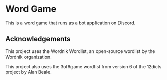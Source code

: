 #  Word Game

This is a word game that runs as a bot application on Discord.

## Acknowledgements

This project uses the Wordnik Wordlist, an open-source wordlist by the Wordnik organization.

This project also uses the 3of6game wordlist from version 6 of the 12dicts project by Alan Beale.
